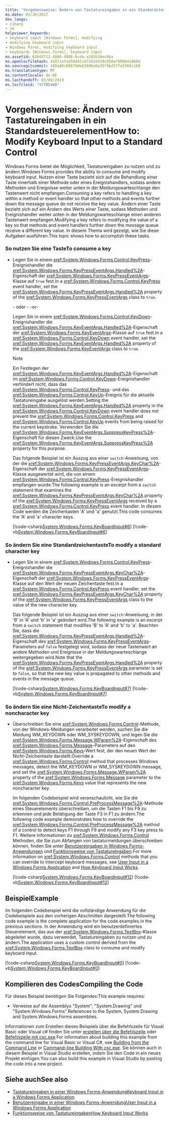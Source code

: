 ```yaml
---
title: 'Vorgehensweise: Ändern von Tastatureingaben in ein Standardsteuerelement'
ms.date: 03/30/2017
dev_langs:
- csharp
- vb
helpviewer_keywords:
- keyboard input [Windows Forms], modifying
- modifying keyboard input
- Windows Forms, modifying keyboard input
- keyboards [Windows Forms], keyboard input
ms.assetid: 626d3712-d866-4988-bcda-a2d5b36ec0ba
ms.openlocfilehash: 41071efad50d42c873410420c850a7800b41008d
ms.sourcegitcommit: 160a88c8087b0e63606e6e35f9bd57fa5f69c168
ms.translationtype: MT
ms.contentlocale: de-DE
ms.lasthandoff: 03/09/2019
ms.locfileid: "57705440"
---
```

# <a name="how-to-modify-keyboard-input-to-a-standard-control"></a><span data-ttu-id="2b361-102">Vorgehensweise: Ändern von Tastatureingaben in ein Standardsteuerelement</span><span class="sxs-lookup"><span data-stu-id="2b361-102">How to: Modify Keyboard Input to a Standard Control</span></span>
<span data-ttu-id="2b361-103">Windows Forms bietet die Möglichkeit, Tastatureingaben zu nutzen und zu ändern.</span><span class="sxs-lookup"><span data-stu-id="2b361-103">Windows Forms provides the ability to consume and modify keyboard input.</span></span> <span data-ttu-id="2b361-104">Nutzen einer Taste bezieht sich auf die Behandlung einer Taste innerhalb einer Methode oder eines Ereignishandlers, sodass andere Methoden und Ereignisse weiter unten in der Meldungswarteschlange den Tastenwert nicht empfangen.</span><span class="sxs-lookup"><span data-stu-id="2b361-104">Consuming a key refers to handling a key within a method or event handler so that other methods and events further down the message queue do not receive the key value.</span></span> <span data-ttu-id="2b361-105">Ändern einer Taste bezieht sich auf ein Ändern des Werts einer Taste, sodass Methoden und Ereignishandler weiter unten in der Meldungswarteschlange einen anderen Tastenwert empfangen.</span><span class="sxs-lookup"><span data-stu-id="2b361-105">Modifying a key refers to modifying the value of a key so that methods and event handlers further down the message queue receive a different key value.</span></span> <span data-ttu-id="2b361-106">In diesem Thema wird gezeigt, wie Sie diese Aufgaben ausführen.</span><span class="sxs-lookup"><span data-stu-id="2b361-106">This topic shows how to accomplish these tasks.</span></span>  
  
### <a name="to-consume-a-key"></a><span data-ttu-id="2b361-107">So nutzen Sie eine Taste</span><span class="sxs-lookup"><span data-stu-id="2b361-107">To consume a key</span></span>  
  
-   <span data-ttu-id="2b361-108">Legen Sie in einem <xref:System.Windows.Forms.Control.KeyPress>-Ereignishandler die <xref:System.Windows.Forms.KeyPressEventArgs.Handled%2A>-Eigenschaft der <xref:System.Windows.Forms.KeyPressEventArgs>-Klasse auf `true` fest.</span><span class="sxs-lookup"><span data-stu-id="2b361-108">In a <xref:System.Windows.Forms.Control.KeyPress> event handler, set the <xref:System.Windows.Forms.KeyPressEventArgs.Handled%2A> property of the <xref:System.Windows.Forms.KeyPressEventArgs> class to `true`.</span></span>  
  
     <span data-ttu-id="2b361-109">- oder - </span><span class="sxs-lookup"><span data-stu-id="2b361-109">-or-</span></span>  
  
     <span data-ttu-id="2b361-110">Legen Sie in einem <xref:System.Windows.Forms.Control.KeyDown>-Ereignishandler die <xref:System.Windows.Forms.KeyEventArgs.Handled%2A>-Eigenschaft der <xref:System.Windows.Forms.KeyEventArgs>-Klasse auf `true` fest.</span><span class="sxs-lookup"><span data-stu-id="2b361-110">In a <xref:System.Windows.Forms.Control.KeyDown> event handler, set the <xref:System.Windows.Forms.KeyEventArgs.Handled%2A> property of the <xref:System.Windows.Forms.KeyEventArgs> class to `true`.</span></span>  
  
    > [!NOTE]
    >  <span data-ttu-id="2b361-111">Ein Festlegen der <xref:System.Windows.Forms.KeyEventArgs.Handled%2A>-Eigenschaft im <xref:System.Windows.Forms.Control.KeyDown>-Ereignishandler verhindert nicht, dass das <xref:System.Windows.Forms.Control.KeyPress>- und das <xref:System.Windows.Forms.Control.KeyUp>-Ereignis für die aktuelle Tastatureingabe ausgelöst werden.</span><span class="sxs-lookup"><span data-stu-id="2b361-111">Setting the <xref:System.Windows.Forms.KeyEventArgs.Handled%2A> property in the <xref:System.Windows.Forms.Control.KeyDown> event handler does not prevent the <xref:System.Windows.Forms.Control.KeyPress> and <xref:System.Windows.Forms.Control.KeyUp> events from being raised for the current keystroke.</span></span> <span data-ttu-id="2b361-112">Verwenden Sie die <xref:System.Windows.Forms.KeyEventArgs.SuppressKeyPress%2A>-Eigenschaft für diesen Zweck.</span><span class="sxs-lookup"><span data-stu-id="2b361-112">Use the <xref:System.Windows.Forms.KeyEventArgs.SuppressKeyPress%2A> property for this purpose.</span></span>  
  
     <span data-ttu-id="2b361-113">Das folgende Beispiel ist ein Auszug aus einer `switch`-Anweisung, von der die <xref:System.Windows.Forms.KeyPressEventArgs.KeyChar%2A>-Eigenschaft der <xref:System.Windows.Forms.KeyPressEventArgs>-Klasse ausgewertet wird, die von einem <xref:System.Windows.Forms.Control.KeyPress>-Ereignishandler empfangen wurde.</span><span class="sxs-lookup"><span data-stu-id="2b361-113">The following example is an excerpt from a `switch` statement that examines the <xref:System.Windows.Forms.KeyPressEventArgs.KeyChar%2A> property of the <xref:System.Windows.Forms.KeyPressEventArgs> received by a <xref:System.Windows.Forms.Control.KeyPress> event handler.</span></span> <span data-ttu-id="2b361-114">In diesem Code werden die Zeichentasten 'A' und 'a' genutzt.</span><span class="sxs-lookup"><span data-stu-id="2b361-114">This code consumes the 'A' and 'a' character keys.</span></span>  
  
     [!code-csharp[System.Windows.Forms.KeyBoardInput#6](~/samples/snippets/csharp/VS_Snippets_Winforms/System.Windows.Forms.KeyboardInput/CS/form1.cs#6)]
     [!code-vb[System.Windows.Forms.KeyBoardInput#6](~/samples/snippets/visualbasic/VS_Snippets_Winforms/System.Windows.Forms.KeyboardInput/VB/form1.vb#6)]  
  
### <a name="to-modify-a-standard-character-key"></a><span data-ttu-id="2b361-115">So ändern Sie eine Standardzeichentaste</span><span class="sxs-lookup"><span data-stu-id="2b361-115">To modify a standard character key</span></span>  
  
-   <span data-ttu-id="2b361-116">Legen Sie in einem <xref:System.Windows.Forms.Control.KeyPress>-Ereignishandler die <xref:System.Windows.Forms.KeyPressEventArgs.KeyChar%2A>-Eigenschaft der <xref:System.Windows.Forms.KeyPressEventArgs>-Klasse auf den Wert der neuen Zeichentaste fest.</span><span class="sxs-lookup"><span data-stu-id="2b361-116">In a <xref:System.Windows.Forms.Control.KeyPress> event handler, set the <xref:System.Windows.Forms.KeyPressEventArgs.KeyChar%2A> property of the <xref:System.Windows.Forms.KeyPressEventArgs> class to the value of the new character key.</span></span>  
  
     <span data-ttu-id="2b361-117">Das folgende Beispiel ist ein Auszug aus einer `switch`-Anweisung, in der 'B' in 'A' und 'b' in 'a' geändert wird.</span><span class="sxs-lookup"><span data-stu-id="2b361-117">The following example is an excerpt from a `switch` statement that modifies 'B' to 'A' and 'b' to 'a'.</span></span> <span data-ttu-id="2b361-118">Beachten Sie, dass die <xref:System.Windows.Forms.KeyPressEventArgs.Handled%2A>-Eigenschaft des <xref:System.Windows.Forms.KeyPressEventArgs>-Parameters auf `false` festgelegt wird, sodass der neue Tastenwert an andere Methoden und Ereignisse in der Meldungswarteschlange weitergegeben wird.</span><span class="sxs-lookup"><span data-stu-id="2b361-118">Note that the <xref:System.Windows.Forms.KeyPressEventArgs.Handled%2A> property of the <xref:System.Windows.Forms.KeyPressEventArgs> parameter is set to `false`, so that the new key value is propagated to other methods and events in the message queue.</span></span>  
  
     [!code-csharp[System.Windows.Forms.KeyBoardInput#7](~/samples/snippets/csharp/VS_Snippets_Winforms/System.Windows.Forms.KeyboardInput/CS/form1.cs#7)]
     [!code-vb[System.Windows.Forms.KeyBoardInput#7](~/samples/snippets/visualbasic/VS_Snippets_Winforms/System.Windows.Forms.KeyboardInput/VB/form1.vb#7)]  
  
### <a name="to-modify-a-noncharacter-key"></a><span data-ttu-id="2b361-119">So ändern Sie eine Nicht-Zeichentaste</span><span class="sxs-lookup"><span data-stu-id="2b361-119">To modify a noncharacter key</span></span>  
  
-   <span data-ttu-id="2b361-120">Überschreiben Sie eine <xref:System.Windows.Forms.Control>-Methode, von der Windows-Meldungen verarbeitet werden, suchen Sie die Meldung WM_KEYDOWN oder WM_SYSKEYDOWN, und legen Sie die <xref:System.Windows.Forms.Message.WParam%2A>-Eigenschaft des <xref:System.Windows.Forms.Message>-Parameters auf den <xref:System.Windows.Forms.Keys>-Wert fest, der den neuen Wert der Nicht-Zeichentaste darstellt.</span><span class="sxs-lookup"><span data-stu-id="2b361-120">Override a <xref:System.Windows.Forms.Control> method that processes Windows messages, detect the WM_KEYDOWN or WM_SYSKEYDOWN message, and set the <xref:System.Windows.Forms.Message.WParam%2A> property of the <xref:System.Windows.Forms.Message> parameter to the <xref:System.Windows.Forms.Keys> value that represents the new noncharacter key.</span></span>  
  
     <span data-ttu-id="2b361-121">Im folgenden Codebeispiel wird veranschaulicht, wie Sie die <xref:System.Windows.Forms.Control.PreProcessMessage%2A>-Methode eines Steuerelements überschreiben, um die Tasten F1 bis F9 zu erkennen und jede Betätigung der Taste F3 in F1 zu ändern.</span><span class="sxs-lookup"><span data-stu-id="2b361-121">The following code example demonstrates how to override the <xref:System.Windows.Forms.Control.PreProcessMessage%2A> method of a control to detect keys F1 through F9 and modify any F3 key press to F1.</span></span> <span data-ttu-id="2b361-122">Weitere Informationen zu <xref:System.Windows.Forms.Control> Methoden, die Sie zum Abfangen von tastaturmeldungen überschreiben können, finden Sie unter [Benutzereingaben in Windows Forms-Anwendungen](user-input-in-a-windows-forms-application.md) und [Funktionsweise von Tastatureingaben](how-keyboard-input-works.md).</span><span class="sxs-lookup"><span data-stu-id="2b361-122">For more information on <xref:System.Windows.Forms.Control> methods that you can override to intercept keyboard messages, see [User Input in a Windows Forms Application](user-input-in-a-windows-forms-application.md) and [How Keyboard Input Works](how-keyboard-input-works.md).</span></span>  
  
     [!code-csharp[System.Windows.Forms.KeyBoardInput#12](~/samples/snippets/csharp/VS_Snippets_Winforms/System.Windows.Forms.KeyboardInput/CS/form1.cs#12)]
     [!code-vb[System.Windows.Forms.KeyBoardInput#12](~/samples/snippets/visualbasic/VS_Snippets_Winforms/System.Windows.Forms.KeyboardInput/VB/form1.vb#12)]  
  
## <a name="example"></a><span data-ttu-id="2b361-123">Beispiel</span><span class="sxs-lookup"><span data-stu-id="2b361-123">Example</span></span>  
 <span data-ttu-id="2b361-124">Im folgenden Codebeispiel wird die vollständige Anwendung für die Codebeispiele aus den vorherigen Abschnitten dargestellt.</span><span class="sxs-lookup"><span data-stu-id="2b361-124">The following code example is the complete application for the code examples in the previous sections.</span></span> <span data-ttu-id="2b361-125">In der Anwendung wird ein benutzerdefiniertes Steuerelement, das aus der <xref:System.Windows.Forms.TextBox>-Klasse abgeleitet wurde, dazu verwendet, Tastatureingaben zu nutzen und zu ändern.</span><span class="sxs-lookup"><span data-stu-id="2b361-125">The application uses a custom control derived from the <xref:System.Windows.Forms.TextBox> class to consume and modify keyboard input.</span></span>  
  
 [!code-csharp[System.Windows.Forms.KeyBoardInput#0](~/samples/snippets/csharp/VS_Snippets_Winforms/System.Windows.Forms.KeyboardInput/CS/form1.cs#0)]
 [!code-vb[System.Windows.Forms.KeyBoardInput#0](~/samples/snippets/visualbasic/VS_Snippets_Winforms/System.Windows.Forms.KeyboardInput/VB/form1.vb#0)]  
  
## <a name="compiling-the-code"></a><span data-ttu-id="2b361-126">Kompilieren des Codes</span><span class="sxs-lookup"><span data-stu-id="2b361-126">Compiling the Code</span></span>  
 <span data-ttu-id="2b361-127">Für dieses Beispiel benötigen Sie Folgendes:</span><span class="sxs-lookup"><span data-stu-id="2b361-127">This example requires:</span></span>  
  
-   <span data-ttu-id="2b361-128">Verweise auf die Assemblys "System", "System.Drawing" und "System.Windows.Forms".</span><span class="sxs-lookup"><span data-stu-id="2b361-128">References to the System, System.Drawing and System.Windows.Forms assemblies.</span></span>  
  
 <span data-ttu-id="2b361-129">Informationen zum Erstellen dieses Beispiels über die Befehlszeile für Visual Basic oder Visual c# finden Sie unter [erstellen über die Befehlszeile](../../visual-basic/reference/command-line-compiler/building-from-the-command-line.md) oder [Befehlszeile mit csc.exe](../../csharp/language-reference/compiler-options/command-line-building-with-csc-exe.md).</span><span class="sxs-lookup"><span data-stu-id="2b361-129">For information about building this example from the command line for Visual Basic or Visual C#, see [Building from the Command Line](../../visual-basic/reference/command-line-compiler/building-from-the-command-line.md) or [Command-line Building With csc.exe](../../csharp/language-reference/compiler-options/command-line-building-with-csc-exe.md).</span></span> <span data-ttu-id="2b361-130">Sie können auch in diesem Beispiel in Visual Studio erstellen, indem Sie den Code in ein neues Projekt einfügen.</span><span class="sxs-lookup"><span data-stu-id="2b361-130">You can also build this example in Visual Studio by pasting the code into a new project.</span></span>  
  
## <a name="see-also"></a><span data-ttu-id="2b361-131">Siehe auch</span><span class="sxs-lookup"><span data-stu-id="2b361-131">See also</span></span>
- [<span data-ttu-id="2b361-132">Tastatureingaben in einer Windows Forms-Anwendung</span><span class="sxs-lookup"><span data-stu-id="2b361-132">Keyboard Input in a Windows Forms Application</span></span>](keyboard-input-in-a-windows-forms-application.md)
- [<span data-ttu-id="2b361-133">Benutzereingabe in einer Windows Forms-Anwendung</span><span class="sxs-lookup"><span data-stu-id="2b361-133">User Input in a Windows Forms Application</span></span>](user-input-in-a-windows-forms-application.md)
- [<span data-ttu-id="2b361-134">Funktionsweise von Tastatureingaben</span><span class="sxs-lookup"><span data-stu-id="2b361-134">How Keyboard Input Works</span></span>](how-keyboard-input-works.md)
